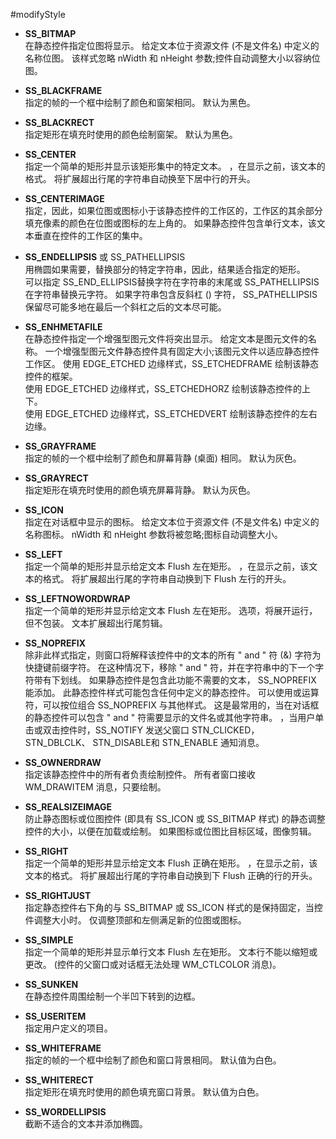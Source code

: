 #modifyStyle

* **SS_BITMAP**  
	在静态控件指定位图将显示。  给定文本位于资源文件 (不是文件名) 中定义的名称位图。 该样式忽略 nWidth 和 nHeight 参数;控件自动调整大小以容纳位图。 

* **SS_BLACKFRAME**  
	指定的帧的一个框中绘制了颜色和窗架相同。  默认为黑色。 

* **SS_BLACKRECT**  
	指定矩形在填充时使用的颜色绘制窗架。  默认为黑色。 

* **SS_CENTER**  
 	指定一个简单的矩形并显示该矩形集中的特定文本。  ，在显示之前，该文本的格式。 将扩展超出行尾的字符串自动换至下居中行的开头。 

* **SS_CENTERIMAGE**  
	指定，因此，如果位图或图标小于该静态控件的工作区的，工作区的其余部分填充像素的颜色在位图或图标的左上角的。  如果静态控件包含单行文本，该文本垂直在控件的工作区的集中。 

* **SS_ENDELLIPSIS** 或 SS_PATHELLIPSIS  
	用椭圆如果需要，替换部分的特定字符串，因此，结果适合指定的矩形。  
	可以指定 SS_END_ELLIPSIS替换字符在字符串的末尾或 SS_PATHELLIPSIS 在字符串替换元字符。  如果字符串包含反斜杠 (\) 字符， SS_PATHELLIPSIS 保留尽可能多地在最后一个斜杠之后的文本尽可能。 

* **SS_ENHMETAFILE**  
	在静态控件指定一个增强型图元文件将突出显示。  给定文本是图元文件的名称。 一个增强型图元文件静态控件具有固定大小;该图元文件以适应静态控件工作区。 
	使用 EDGE_ETCHED 边缘样式，SS_ETCHEDFRAME 绘制该静态控件的框架。  
	使用 EDGE_ETCHED 边缘样式，SS_ETCHEDHORZ 绘制该静态控件的上下。  
	使用 EDGE_ETCHED 边缘样式，SS_ETCHEDVERT 绘制该静态控件的左右边缘。  

* **SS_GRAYFRAME**  
 指定的帧的一个框中绘制了颜色和屏幕背静 (桌面) 相同。  默认为灰色。 

* **SS_GRAYRECT**  
 指定矩形在填充时使用的颜色填充屏幕背静。  默认为灰色。 

* **SS_ICON**  
 指定在对话框中显示的图标。  给定文本位于资源文件 (不是文件名) 中定义的名称图标。 nWidth 和 nHeight 参数将被忽略;图标自动调整大小。 

* **SS_LEFT**  
 指定一个简单的矩形并显示给定文本 Flush 左在矩形。  ，在显示之前，该文本的格式。 将扩展超出行尾的字符串自动换到下 Flush 左行的开头。 

* **SS_LEFTNOWORDWRAP**  
 指定一个简单的矩形并显示给定文本 Flush 左在矩形。  选项，将展开运行，但不包装。 文本扩展超出行尾剪辑。 

* **SS_NOPREFIX**  
 除非此样式指定，则窗口将解释该控件中的文本的所有 " and " 符 (&) 字符为快捷键前缀字符。  在这种情况下，移除 " and " 符，并在字符串中的下一个字符带有下划线。 如果静态控件是包含此功能不需要的文本， SS_NOPREFIX 能添加。 此静态控件样式可能包含任何中定义的静态控件。 可以使用或运算符，可以按位组合 SS_NOPREFIX 与其他样式。 这是最常用的，当在对话框的静态控件可以包含 " and " 符需要显示的文件名或其他字符串。 
，当用户单击或双击控件时，SS_NOTIFY 发送父窗口 STN_CLICKED， STN_DBLCLK、 STN_DISABLE和 STN_ENABLE 通知消息。  

* **SS_OWNERDRAW**  
 指定该静态控件中的所有者负责绘制控件。  所有者窗口接收 WM_DRAWITEM 消息，只要绘制。 

* **SS_REALSIZEIMAGE**  
 防止静态图标或位图控件 (即具有 SS_ICON 或 SS_BITMAP 样式) 的静态调整控件的大小，以便在加载或绘制。  如果图标或位图比目标区域，图像剪辑。 

* **SS_RIGHT**  
 指定一个简单的矩形并显示给定文本 Flush 正确在矩形。  ，在显示之前，该文本的格式。 将扩展超出行尾的字符串自动换到下 Flush 正确的行的开头。 

* **SS_RIGHTJUST**  
 指定静态控件右下角的与 SS_BITMAP 或 SS_ICON 样式的是保持固定，当控件调整大小时。  仅调整顶部和左侧满足新的位图或图标。 

* **SS_SIMPLE**  
 指定一个简单的矩形并显示单行文本 Flush 左在矩形。  文本行不能以缩短或更改。 (控件的父窗口或对话框无法处理 WM_CTLCOLOR 消息)。 

* **SS_SUNKEN**  
 在静态控件周围绘制一个半凹下转到的边框。

* **SS_USERITEM**  
 指定用户定义的项目。  

* **SS_WHITEFRAME**  
 指定的帧的一个框中绘制了颜色和窗口背景相同。  默认值为白色。 

* **SS_WHITERECT**  
 指定矩形在填充时使用的颜色填充窗口背景。  默认值为白色。 

* **SS_WORDELLIPSIS**  
 截断不适合的文本并添加椭圆。 

